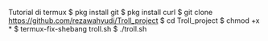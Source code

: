 Tutorial di termux
$ pkg install git
$ pkg install curl
$ git clone https://github.com/rezawahyudi/Troll_project
$ cd Troll_project
$ chmod +x *
$ termux-fix-shebang troll.sh
$ ./troll.sh
